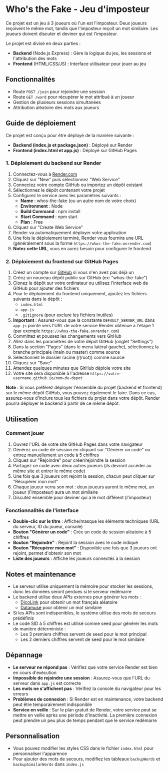 # Who's the Fake - Jeu d'imposteur

Ce projet est un jeu à 3 joueurs où l'un est l'imposteur. Deux joueurs reçoivent le même mot, tandis que l'imposteur reçoit un mot similaire. Les joueurs doivent discuter et deviner qui est l'imposteur.

Le projet est divisé en deux parties :
- **Backend** (Node.js Express) : Gère la logique du jeu, les sessions et l'attribution des mots
- **Frontend** (HTML/CSS/JS) : Interface utilisateur pour jouer au jeu

## Fonctionnalités

- Route `POST /join` pour rejoindre une session
- Route `GET /word` pour récupérer le mot attribué à un joueur
- Gestion de plusieurs sessions simultanées
- Attribution aléatoire des mots aux joueurs

## Guide de déploiement

Ce projet est conçu pour être déployé de la manière suivante :
- **Backend (index.js et package.json)** : Déployé sur Render
- **Frontend (index.html et app.js)** : Déployé sur GitHub Pages

### 1. Déploiement du backend sur Render

1. Connectez-vous à [Render.com](https://render.com/)
2. Cliquez sur "New" puis sélectionnez "Web Service"
3. Connectez votre compte GitHub ou importez un dépôt existant
4. Sélectionnez le dépôt contenant votre projet
5. Configurez le service avec les paramètres suivants :
   - **Name** : whos-the-fake (ou un autre nom de votre choix)
   - **Environment** : Node
   - **Build Command** : npm install
   - **Start Command** : npm start
   - **Plan** : Free
6. Cliquez sur "Create Web Service"
7. Render va automatiquement déployer votre application
8. Une fois le déploiement terminé, Render vous fournira une URL (généralement sous la forme `https://whos-the-fake.onrender.com`)
9. **Notez cette URL**, vous en aurez besoin pour configurer le frontend

### 2. Déploiement du frontend sur GitHub Pages

1. Créez un compte sur [GitHub](https://github.com/) si vous n'en avez pas déjà un
2. Créez un nouveau dépôt public sur GitHub (ex: "whos-the-fake")
3. Clonez le dépôt sur votre ordinateur ou utilisez l'interface web de GitHub pour ajouter des fichiers
4. Pour le déploiement du frontend uniquement, ajoutez les fichiers suivants dans le dépôt :
   - `index.html`
   - `app.js`
   - `.gitignore` (pour exclure les fichiers inutiles)
5. **Important** : Assurez-vous que la constante `DEFAULT_SERVER_URL` dans `app.js` pointe vers l'URL de votre service Render obtenue à l'étape 1 (par exemple `https://whos-the-fake.onrender.com`)
6. Committez et poussez les changements vers GitHub
7. Allez dans les paramètres de votre dépôt GitHub (onglet "Settings")
8. Dans la section "Pages" (dans le menu latéral gauche), sélectionnez la branche principale (main ou master) comme source
9. Sélectionnez le dossier racine (/(root)) comme source
10. Cliquez sur "Save"
11. Attendez quelques minutes que GitHub déploie votre site
12. Votre site sera disponible à l'adresse `https://votre-username.github.io/nom-du-depot`

**Note** : Si vous préférez déployer l'ensemble du projet (backend et frontend) sur le même dépôt GitHub, vous pouvez également le faire. Dans ce cas, assurez-vous d'inclure tous les fichiers du projet dans votre dépôt. Render pourra déployer le backend à partir de ce même dépôt.

## Utilisation

### Comment jouer

1. Ouvrez l'URL de votre site GitHub Pages dans votre navigateur
2. Générez un code de session en cliquant sur "Générer un code" ou entrez manuellement un code à 5 chiffres
3. Cliquez sur "Rejoindre" pour créer/rejoindre la session
4. Partagez ce code avec deux autres joueurs (ils devront accéder au même site et entrer le même code)
5. Une fois que 3 joueurs ont rejoint la session, chacun peut cliquer sur "Récupérer mon mot"
6. Chaque joueur verra son mot : deux joueurs auront le même mot, un joueur (l'imposteur) aura un mot similaire
7. Discutez ensemble pour deviner qui a le mot différent (l'imposteur)

### Fonctionnalités de l'interface

- **Double-clic sur le titre** : Affiche/masque les éléments techniques (URL du serveur, ID du joueur, console)
- **Bouton "Générer un code"** : Crée un code de session aléatoire à 5 chiffres
- **Bouton "Rejoindre"** : Rejoint la session avec le code indiqué
- **Bouton "Récupérer mon mot"** : Disponible une fois que 3 joueurs ont rejoint, permet d'obtenir son mot
- **Liste des joueurs** : Affiche les joueurs connectés à la session

## Notes et maintenance

- Le serveur utilise uniquement la mémoire pour stocker les sessions, donc les données seront perdues si le serveur redémarre
- Le backend utilise deux APIs externes pour générer les mots :
  - [DicoLink](https://api.dicolink.com) pour obtenir un mot français aléatoire
  - [Datamuse](https://api.datamuse.com) pour obtenir un mot similaire
- Si les APIs sont indisponibles, le système utilise des mots de secours prédéfinis
- Le code SID à 5 chiffres est utilisé comme seed pour générer les mots de manière déterministe :
  - Les 3 premiers chiffres servent de seed pour le mot principal
  - Les 2 derniers chiffres servent de seed pour le mot similaire

## Dépannage

- **Le serveur ne répond pas** : Vérifiez que votre service Render est bien en cours d'exécution
- **Impossible de rejoindre une session** : Assurez-vous que l'URL du serveur dans `app.js` est correcte
- **Les mots ne s'affichent pas** : Vérifiez la console du navigateur pour les erreurs
- **Problèmes de connexion** : Si Render est en maintenance, votre backend peut être temporairement indisponible
- **Service en veille** : Sur le plan gratuit de Render, votre service peut se mettre en veille après une période d'inactivité. La première connexion peut prendre un peu plus de temps pendant que le service redémarre

## Personnalisation

- Vous pouvez modifier les styles CSS dans le fichier `index.html` pour personnaliser l'apparence
- Pour ajouter des mots de secours, modifiez les tableaux `backupWords` et `backupSimilarWords` dans `index.js`